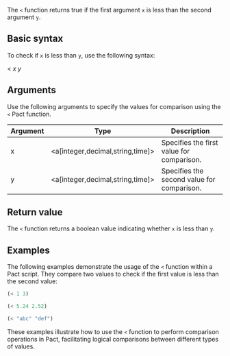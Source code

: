 The `<` function returns true if the first argument `x` is less than the second argument `y`.

## Basic syntax

To check if `x` is less than `y`, use the following syntax:

< *x* *y*

## Arguments

Use the following arguments to specify the values for comparison using the `<` Pact function.

| Argument | Type | Description |
| --- | --- | --- |
| x | <a[integer,decimal,string,time]> | Specifies the first value for comparison. |
| y | <a[integer,decimal,string,time]> | Specifies the second value for comparison. |

## Return value

The `<` function returns a boolean value indicating whether `x` is less than `y`.

## Examples

The following examples demonstrate the usage of the `<` function within a Pact script. They compare two values to check if the first value is less than the second value:

```lisp
(< 1 3)
```
```lisp
(< 5.24 2.52)
```
```lisp
(< "abc" "def")
```

These examples illustrate how to use the `<` function to perform comparison operations in Pact, facilitating logical comparisons between different types of values.
